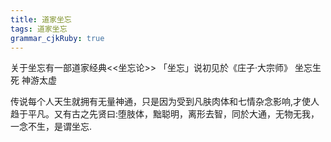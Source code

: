 ```yaml
---
title: 道家坐忘
tags: 道家坐忘
grammar_cjkRuby: true
---
```

关于坐忘有一部道家经典<<坐忘论>>
「坐忘」说初见於《庄子·大宗师》
坐忘生死 神游太虚

传说每个人天生就拥有无量神通，只是因为受到凡肤肉体和七情杂念影响,才使人趋于平凡。又有古之先贤曰:堕肢体，黜聪明，离形去智，同於大通，无物无我，一念不生，是谓坐忘.